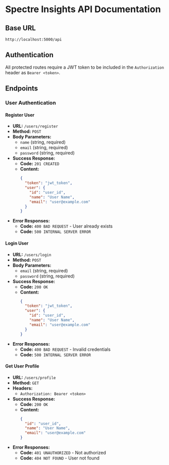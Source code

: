 # Spectre Insights API Documentation

## Base URL

`http://localhost:5000/api`

## Authentication

All protected routes require a JWT token to be included in the `Authorization` header as `Bearer <token>`.

## Endpoints

### **User Authentication**

#### **Register User**

- **URL:** `/users/register`
- **Method:** `POST`
- **Body Parameters:**
  - `name` (string, required)
  - `email` (string, required)
  - `password` (string, required)
- **Success Response:**
  - **Code:** `201 CREATED`
  - **Content:** 
    ```json
    {
      "token": "jwt_token",
      "user": {
        "id": "user_id",
        "name": "User Name",
        "email": "user@example.com"
      }
    }
    ```
- **Error Responses:**
  - **Code:** `400 BAD REQUEST` - User already exists
  - **Code:** `500 INTERNAL SERVER ERROR`

#### **Login User**

- **URL:** `/users/login`
- **Method:** `POST`
- **Body Parameters:**
  - `email` (string, required)
  - `password` (string, required)
- **Success Response:**
  - **Code:** `200 OK`
  - **Content:** 
    ```json
    {
      "token": "jwt_token",
      "user": {
        "id": "user_id",
        "name": "User Name",
        "email": "user@example.com"
      }
    }
    ```
- **Error Responses:**
  - **Code:** `400 BAD REQUEST` - Invalid credentials
  - **Code:** `500 INTERNAL SERVER ERROR`

#### **Get User Profile**

- **URL:** `/users/profile`
- **Method:** `GET`
- **Headers:**
  - `Authorization: Bearer <token>`
- **Success Response:**
  - **Code:** `200 OK`
  - **Content:** 
    ```json
    {
      "id": "user_id",
      "name": "User Name",
      "email": "user@example.com"
    }
    ```
- **Error Responses:**
  - **Code:** `401 UNAUTHORIZED` - Not authorized
  - **Code:** `404 NOT FOUND` - User not found
